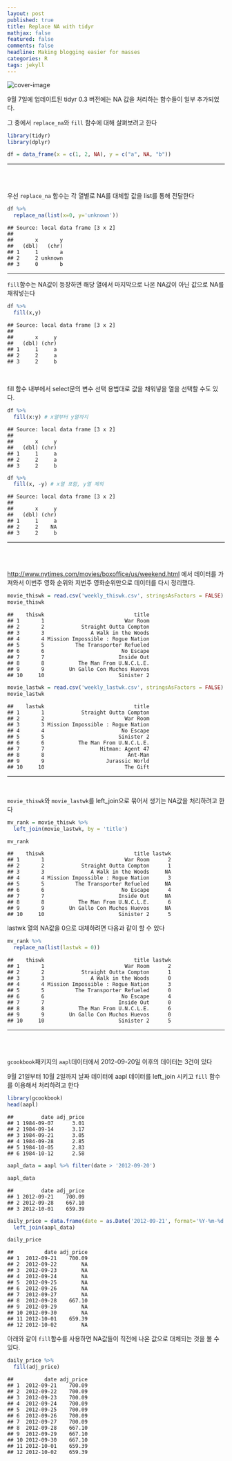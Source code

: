 ```yaml
---
layout: post
published: true
title: Replace NA with tidyr
mathjax: false
featured: false
comments: false
headline: Making blogging easier for masses
categories: R
tags: jekyll
---
```


![cover-image](../../../images/taking-notes.jpg)

9월 7일에 업데이트된 tidyr 0.3 버전에는 NA 값을 처리하는 함수들이 일부 추가되었다.

그 중에서 `replace_na`와 `fill` 함수에 대해 살펴보려고 한다


```r
library(tidyr)
library(dplyr)
```

```r
df = data_frame(x = c(1, 2, NA), y = c("a", NA, "b"))
```

---

<br />
<br />

우선 `replace_na` 함수는 각 열별로 NA를 대체할 값을 list를 통해 전달한다


```r
df %>% 
  replace_na(list(x=0, y='unknown'))
```

```
## Source: local data frame [3 x 2]
## 
##       x       y
##   (dbl)   (chr)
## 1     1       a
## 2     2 unknown
## 3     0       b
```

---

`fill`함수는 NA값이 등장하면 해당 열에서 마지막으로 나온 NA값이 아닌 값으로 NA를 채워넣는다


```r
df %>% 
  fill(x,y)
```

```
## Source: local data frame [3 x 2]
## 
##       x     y
##   (dbl) (chr)
## 1     1     a
## 2     2     a
## 3     2     b
```

<br />

fill 함수 내부에서 select문의 변수 선택 용법대로 값을 채워넣을 열을 선택할 수도 있다.


```r
df %>% 
  fill(x:y) # x열부터 y열까지
```

```
## Source: local data frame [3 x 2]
## 
##       x     y
##   (dbl) (chr)
## 1     1     a
## 2     2     a
## 3     2     b
```

```r
df %>% 
  fill(x, -y) # x열 포함, y열 제외
```

```
## Source: local data frame [3 x 2]
## 
##       x     y
##   (dbl) (chr)
## 1     1     a
## 2     2    NA
## 3     2     b
```

---

<br />
<br />

<http://www.nytimes.com/movies/boxoffice/us/weekend.html> 에서 데이터를 가져와서 이번주 영화 순위와 저번주 영화순위만으로 데이터를 다시 정리했다.


```r
movie_thiswk = read.csv('weekly_thiswk.csv', stringsAsFactors = FALSE)
movie_thiswk
```

```
##    thiswk                             title
## 1       1                          War Room
## 2       2            Straight Outta Compton
## 3       3               A Walk in the Woods
## 4       4 Mission Impossible : Rogue Nation
## 5       5          The Transporter Refueled
## 6       6                         No Escape
## 7       7                        Inside Out
## 8       8           The Man From U.N.C.L.E.
## 9       9        Un Gallo Con Muchos Huevos
## 10     10                        Sinister 2
```

```r
movie_lastwk = read.csv('weekly_lastwk.csv', stringsAsFactors = FALSE)
movie_lastwk
```

```
##    lastwk                             title
## 1       1            Straight Outta Compton
## 2       2                          War Room
## 3       3 Mission Impossible : Rogue Nation
## 4       4                         No Escape
## 5       5                        Sinister 2
## 6       6           The Man From U.N.C.L.E.
## 7       7                  Hitman: Agent 47
## 8       8                           Ant-Man
## 9       9                    Jurassic World
## 10     10                          The Gift
```

---

<br />

`movie_thiswk`와 `movie_lastwk`를 left_join으로 묶어서 생기는 NA값을 처리하려고 한다


```r
mv_rank = movie_thiswk %>% 
  left_join(movie_lastwk, by = 'title')

mv_rank
```

```
##    thiswk                             title lastwk
## 1       1                          War Room      2
## 2       2            Straight Outta Compton      1
## 3       3               A Walk in the Woods     NA
## 4       4 Mission Impossible : Rogue Nation      3
## 5       5          The Transporter Refueled     NA
## 6       6                         No Escape      4
## 7       7                        Inside Out     NA
## 8       8           The Man From U.N.C.L.E.      6
## 9       9        Un Gallo Con Muchos Huevos     NA
## 10     10                        Sinister 2      5
```

lastwk 열의 NA값을 0으로 대체하려면 다음과 같이 할 수 있다


```r
mv_rank %>% 
  replace_na(list(lastwk = 0))
```

```
##    thiswk                             title lastwk
## 1       1                          War Room      2
## 2       2            Straight Outta Compton      1
## 3       3               A Walk in the Woods      0
## 4       4 Mission Impossible : Rogue Nation      3
## 5       5          The Transporter Refueled      0
## 6       6                         No Escape      4
## 7       7                        Inside Out      0
## 8       8           The Man From U.N.C.L.E.      6
## 9       9        Un Gallo Con Muchos Huevos      0
## 10     10                        Sinister 2      5
```

---

<br />
<br />

`gcookbook`패키지의 `aapl`데이터에서 2012-09-20일 이후의 데이터는 3건이 있다

9월 21일부터 10월 2일까지 날짜 데이터에 aapl 데이터를 left_join 시키고 `fill` 함수를 이용해서 처리하려고 한다


```r
library(gcookbook)
head(aapl)
```

```
##         date adj_price
## 1 1984-09-07      3.01
## 2 1984-09-14      3.17
## 3 1984-09-21      3.05
## 4 1984-09-28      2.85
## 5 1984-10-05      2.83
## 6 1984-10-12      2.58
```

```r
aapl_data = aapl %>% filter(date > '2012-09-20')

aapl_data
```

```
##         date adj_price
## 1 2012-09-21    700.09
## 2 2012-09-28    667.10
## 3 2012-10-01    659.39
```

```r
daily_price = data.frame(date = as.Date('2012-09-21', format='%Y-%m-%d')+0:11) %>% 
  left_join(aapl_data)
```

```r
daily_price
```

```
##          date adj_price
## 1  2012-09-21    700.09
## 2  2012-09-22        NA
## 3  2012-09-23        NA
## 4  2012-09-24        NA
## 5  2012-09-25        NA
## 6  2012-09-26        NA
## 7  2012-09-27        NA
## 8  2012-09-28    667.10
## 9  2012-09-29        NA
## 10 2012-09-30        NA
## 11 2012-10-01    659.39
## 12 2012-10-02        NA
```

아래와 같이 `fill`함수를 사용하면 NA값들이 직전에 나온 값으로 대체되는 것을 볼 수 있다.


```r
daily_price %>% 
  fill(adj_price)
```

```
##          date adj_price
## 1  2012-09-21    700.09
## 2  2012-09-22    700.09
## 3  2012-09-23    700.09
## 4  2012-09-24    700.09
## 5  2012-09-25    700.09
## 6  2012-09-26    700.09
## 7  2012-09-27    700.09
## 8  2012-09-28    667.10
## 9  2012-09-29    667.10
## 10 2012-09-30    667.10
## 11 2012-10-01    659.39
## 12 2012-10-02    659.39
```

